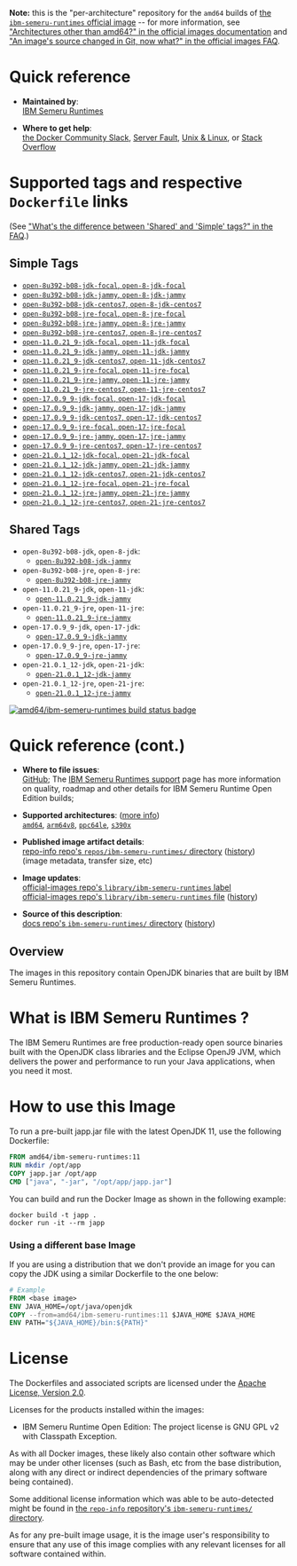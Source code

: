 <!--

********************************************************************************

WARNING:

    DO NOT EDIT "ibm-semeru-runtimes/README.md"

    IT IS AUTO-GENERATED

    (from the other files in "ibm-semeru-runtimes/" combined with a set of templates)

********************************************************************************

-->

**Note:** this is the "per-architecture" repository for the `amd64` builds of [the `ibm-semeru-runtimes` official image](https://hub.docker.com/_/ibm-semeru-runtimes) -- for more information, see ["Architectures other than amd64?" in the official images documentation](https://github.com/docker-library/official-images#architectures-other-than-amd64) and ["An image's source changed in Git, now what?" in the official images FAQ](https://github.com/docker-library/faq#an-images-source-changed-in-git-now-what).

# Quick reference

-	**Maintained by**:  
	[IBM Semeru Runtimes](https://github.com/ibmruntimes/semeru-containers)

-	**Where to get help**:  
	[the Docker Community Slack](https://dockr.ly/comm-slack), [Server Fault](https://serverfault.com/help/on-topic), [Unix & Linux](https://unix.stackexchange.com/help/on-topic), or [Stack Overflow](https://stackoverflow.com/help/on-topic)

# Supported tags and respective `Dockerfile` links

(See ["What's the difference between 'Shared' and 'Simple' tags?" in the FAQ](https://github.com/docker-library/faq#whats-the-difference-between-shared-and-simple-tags).)

## Simple Tags

-	[`open-8u392-b08-jdk-focal`, `open-8-jdk-focal`](https://github.com/ibmruntimes/semeru-containers/blob/af604984b826039686128bfd2333f0e0091570e1/8/jdk/ubuntu/focal/Dockerfile.open.releases.full)
-	[`open-8u392-b08-jdk-jammy`, `open-8-jdk-jammy`](https://github.com/ibmruntimes/semeru-containers/blob/af604984b826039686128bfd2333f0e0091570e1/8/jdk/ubuntu/jammy/Dockerfile.open.releases.full)
-	[`open-8u392-b08-jdk-centos7`, `open-8-jdk-centos7`](https://github.com/ibmruntimes/semeru-containers/blob/af604984b826039686128bfd2333f0e0091570e1/8/jdk/centos/Dockerfile.open.releases.full)
-	[`open-8u392-b08-jre-focal`, `open-8-jre-focal`](https://github.com/ibmruntimes/semeru-containers/blob/af604984b826039686128bfd2333f0e0091570e1/8/jre/ubuntu/focal/Dockerfile.open.releases.full)
-	[`open-8u392-b08-jre-jammy`, `open-8-jre-jammy`](https://github.com/ibmruntimes/semeru-containers/blob/af604984b826039686128bfd2333f0e0091570e1/8/jre/ubuntu/jammy/Dockerfile.open.releases.full)
-	[`open-8u392-b08-jre-centos7`, `open-8-jre-centos7`](https://github.com/ibmruntimes/semeru-containers/blob/af604984b826039686128bfd2333f0e0091570e1/8/jre/centos/Dockerfile.open.releases.full)
-	[`open-11.0.21_9-jdk-focal`, `open-11-jdk-focal`](https://github.com/ibmruntimes/semeru-containers/blob/af604984b826039686128bfd2333f0e0091570e1/11/jdk/ubuntu/focal/Dockerfile.open.releases.full)
-	[`open-11.0.21_9-jdk-jammy`, `open-11-jdk-jammy`](https://github.com/ibmruntimes/semeru-containers/blob/af604984b826039686128bfd2333f0e0091570e1/11/jdk/ubuntu/jammy/Dockerfile.open.releases.full)
-	[`open-11.0.21_9-jdk-centos7`, `open-11-jdk-centos7`](https://github.com/ibmruntimes/semeru-containers/blob/af604984b826039686128bfd2333f0e0091570e1/11/jdk/centos/Dockerfile.open.releases.full)
-	[`open-11.0.21_9-jre-focal`, `open-11-jre-focal`](https://github.com/ibmruntimes/semeru-containers/blob/af604984b826039686128bfd2333f0e0091570e1/11/jre/ubuntu/focal/Dockerfile.open.releases.full)
-	[`open-11.0.21_9-jre-jammy`, `open-11-jre-jammy`](https://github.com/ibmruntimes/semeru-containers/blob/af604984b826039686128bfd2333f0e0091570e1/11/jre/ubuntu/jammy/Dockerfile.open.releases.full)
-	[`open-11.0.21_9-jre-centos7`, `open-11-jre-centos7`](https://github.com/ibmruntimes/semeru-containers/blob/af604984b826039686128bfd2333f0e0091570e1/11/jre/centos/Dockerfile.open.releases.full)
-	[`open-17.0.9_9-jdk-focal`, `open-17-jdk-focal`](https://github.com/ibmruntimes/semeru-containers/blob/af604984b826039686128bfd2333f0e0091570e1/17/jdk/ubuntu/focal/Dockerfile.open.releases.full)
-	[`open-17.0.9_9-jdk-jammy`, `open-17-jdk-jammy`](https://github.com/ibmruntimes/semeru-containers/blob/af604984b826039686128bfd2333f0e0091570e1/17/jdk/ubuntu/jammy/Dockerfile.open.releases.full)
-	[`open-17.0.9_9-jdk-centos7`, `open-17-jdk-centos7`](https://github.com/ibmruntimes/semeru-containers/blob/af604984b826039686128bfd2333f0e0091570e1/17/jdk/centos/Dockerfile.open.releases.full)
-	[`open-17.0.9_9-jre-focal`, `open-17-jre-focal`](https://github.com/ibmruntimes/semeru-containers/blob/af604984b826039686128bfd2333f0e0091570e1/17/jre/ubuntu/focal/Dockerfile.open.releases.full)
-	[`open-17.0.9_9-jre-jammy`, `open-17-jre-jammy`](https://github.com/ibmruntimes/semeru-containers/blob/af604984b826039686128bfd2333f0e0091570e1/17/jre/ubuntu/jammy/Dockerfile.open.releases.full)
-	[`open-17.0.9_9-jre-centos7`, `open-17-jre-centos7`](https://github.com/ibmruntimes/semeru-containers/blob/af604984b826039686128bfd2333f0e0091570e1/17/jre/centos/Dockerfile.open.releases.full)
-	[`open-21.0.1_12-jdk-focal`, `open-21-jdk-focal`](https://github.com/ibmruntimes/semeru-containers/blob/af604984b826039686128bfd2333f0e0091570e1/21/jdk/ubuntu/focal/Dockerfile.open.releases.full)
-	[`open-21.0.1_12-jdk-jammy`, `open-21-jdk-jammy`](https://github.com/ibmruntimes/semeru-containers/blob/af604984b826039686128bfd2333f0e0091570e1/21/jdk/ubuntu/jammy/Dockerfile.open.releases.full)
-	[`open-21.0.1_12-jdk-centos7`, `open-21-jdk-centos7`](https://github.com/ibmruntimes/semeru-containers/blob/af604984b826039686128bfd2333f0e0091570e1/21/jdk/centos/Dockerfile.open.releases.full)
-	[`open-21.0.1_12-jre-focal`, `open-21-jre-focal`](https://github.com/ibmruntimes/semeru-containers/blob/af604984b826039686128bfd2333f0e0091570e1/21/jre/ubuntu/focal/Dockerfile.open.releases.full)
-	[`open-21.0.1_12-jre-jammy`, `open-21-jre-jammy`](https://github.com/ibmruntimes/semeru-containers/blob/af604984b826039686128bfd2333f0e0091570e1/21/jre/ubuntu/jammy/Dockerfile.open.releases.full)
-	[`open-21.0.1_12-jre-centos7`, `open-21-jre-centos7`](https://github.com/ibmruntimes/semeru-containers/blob/af604984b826039686128bfd2333f0e0091570e1/21/jre/centos/Dockerfile.open.releases.full)

## Shared Tags

-	`open-8u392-b08-jdk`, `open-8-jdk`:
	-	[`open-8u392-b08-jdk-jammy`](https://github.com/ibmruntimes/semeru-containers/blob/af604984b826039686128bfd2333f0e0091570e1/8/jdk/ubuntu/jammy/Dockerfile.open.releases.full)
-	`open-8u392-b08-jre`, `open-8-jre`:
	-	[`open-8u392-b08-jre-jammy`](https://github.com/ibmruntimes/semeru-containers/blob/af604984b826039686128bfd2333f0e0091570e1/8/jre/ubuntu/jammy/Dockerfile.open.releases.full)
-	`open-11.0.21_9-jdk`, `open-11-jdk`:
	-	[`open-11.0.21_9-jdk-jammy`](https://github.com/ibmruntimes/semeru-containers/blob/af604984b826039686128bfd2333f0e0091570e1/11/jdk/ubuntu/jammy/Dockerfile.open.releases.full)
-	`open-11.0.21_9-jre`, `open-11-jre`:
	-	[`open-11.0.21_9-jre-jammy`](https://github.com/ibmruntimes/semeru-containers/blob/af604984b826039686128bfd2333f0e0091570e1/11/jre/ubuntu/jammy/Dockerfile.open.releases.full)
-	`open-17.0.9_9-jdk`, `open-17-jdk`:
	-	[`open-17.0.9_9-jdk-jammy`](https://github.com/ibmruntimes/semeru-containers/blob/af604984b826039686128bfd2333f0e0091570e1/17/jdk/ubuntu/jammy/Dockerfile.open.releases.full)
-	`open-17.0.9_9-jre`, `open-17-jre`:
	-	[`open-17.0.9_9-jre-jammy`](https://github.com/ibmruntimes/semeru-containers/blob/af604984b826039686128bfd2333f0e0091570e1/17/jre/ubuntu/jammy/Dockerfile.open.releases.full)
-	`open-21.0.1_12-jdk`, `open-21-jdk`:
	-	[`open-21.0.1_12-jdk-jammy`](https://github.com/ibmruntimes/semeru-containers/blob/af604984b826039686128bfd2333f0e0091570e1/21/jdk/ubuntu/jammy/Dockerfile.open.releases.full)
-	`open-21.0.1_12-jre`, `open-21-jre`:
	-	[`open-21.0.1_12-jre-jammy`](https://github.com/ibmruntimes/semeru-containers/blob/af604984b826039686128bfd2333f0e0091570e1/21/jre/ubuntu/jammy/Dockerfile.open.releases.full)

[![amd64/ibm-semeru-runtimes build status badge](https://img.shields.io/jenkins/s/https/doi-janky.infosiftr.net/job/multiarch/job/amd64/job/ibm-semeru-runtimes.svg?label=amd64/ibm-semeru-runtimes%20%20build%20job)](https://doi-janky.infosiftr.net/job/multiarch/job/amd64/job/ibm-semeru-runtimes/)

# Quick reference (cont.)

-	**Where to file issues**:  
	[GitHub](https://github.com/ibmruntimes/Semeru-Runtimes/issues); The [IBM Semeru Runtimes support](https://ibm.com/semeru-runtimes) page has more information on quality, roadmap and other details for IBM Semeru Runtime Open Edition builds;

-	**Supported architectures**: ([more info](https://github.com/docker-library/official-images#architectures-other-than-amd64))  
	[`amd64`](https://hub.docker.com/r/amd64/ibm-semeru-runtimes/), [`arm64v8`](https://hub.docker.com/r/arm64v8/ibm-semeru-runtimes/), [`ppc64le`](https://hub.docker.com/r/ppc64le/ibm-semeru-runtimes/), [`s390x`](https://hub.docker.com/r/s390x/ibm-semeru-runtimes/)

-	**Published image artifact details**:  
	[repo-info repo's `repos/ibm-semeru-runtimes/` directory](https://github.com/docker-library/repo-info/blob/master/repos/ibm-semeru-runtimes) ([history](https://github.com/docker-library/repo-info/commits/master/repos/ibm-semeru-runtimes))  
	(image metadata, transfer size, etc)

-	**Image updates**:  
	[official-images repo's `library/ibm-semeru-runtimes` label](https://github.com/docker-library/official-images/issues?q=label%3Alibrary%2Fibm-semeru-runtimes)  
	[official-images repo's `library/ibm-semeru-runtimes` file](https://github.com/docker-library/official-images/blob/master/library/ibm-semeru-runtimes) ([history](https://github.com/docker-library/official-images/commits/master/library/ibm-semeru-runtimes))

-	**Source of this description**:  
	[docs repo's `ibm-semeru-runtimes/` directory](https://github.com/docker-library/docs/tree/master/ibm-semeru-runtimes) ([history](https://github.com/docker-library/docs/commits/master/ibm-semeru-runtimes))

## Overview

The images in this repository contain OpenJDK binaries that are built by IBM Semeru Runtimes.

# What is IBM Semeru Runtimes ?

The IBM Semeru Runtimes are free production-ready open source binaries built with the OpenJDK class libraries and the Eclipse OpenJ9 JVM, which delivers the power and performance to run your Java applications, when you need it most.

# How to use this Image

To run a pre-built japp.jar file with the latest OpenJDK 11, use the following Dockerfile:

```dockerfile
FROM amd64/ibm-semeru-runtimes:11
RUN mkdir /opt/app
COPY japp.jar /opt/app
CMD ["java", "-jar", "/opt/app/japp.jar"]
```

You can build and run the Docker Image as shown in the following example:

```console
docker build -t japp .
docker run -it --rm japp
```

### Using a different base Image

If you are using a distribution that we don't provide an image for you can copy the JDK using a similar Dockerfile to the one below:

```dockerfile
# Example
FROM <base image>
ENV JAVA_HOME=/opt/java/openjdk
COPY --from=amd64/ibm-semeru-runtimes:11 $JAVA_HOME $JAVA_HOME
ENV PATH="${JAVA_HOME}/bin:${PATH}"
```

# License

The Dockerfiles and associated scripts are licensed under the [Apache License, Version 2.0](http://www.apache.org/licenses/LICENSE-2.0.html).

Licenses for the products installed within the images:

-	IBM Semeru Runtime Open Edition: The project license is GNU GPL v2 with Classpath Exception.

As with all Docker images, these likely also contain other software which may be under other licenses (such as Bash, etc from the base distribution, along with any direct or indirect dependencies of the primary software being contained).

Some additional license information which was able to be auto-detected might be found in [the `repo-info` repository's `ibm-semeru-runtimes/` directory](https://github.com/docker-library/repo-info/tree/master/repos/ibm-semeru-runtimes).

As for any pre-built image usage, it is the image user's responsibility to ensure that any use of this image complies with any relevant licenses for all software contained within.
